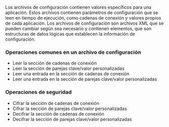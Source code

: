 Los archivos de configuración contienen valores específicos para una aplicación. Estos archivos contienen parámetros de configuración que se leen en tiempo de ejecución, como cadenas de conexión y valores propios de cada aplicación. Los archivos de configuración son archivos XML que se pueden cambiar según sea necesario y contienen elementos, que son estructuras de datos lógicas que establecen la información de configuración.

### Operaciones comunes en un archivo de configuración

* Leer la sección de cadenas de conexión
* Leer la sección de parejas clave/valor personalizadas
* Leer una entrada en la sección de cadenas de conexión
* Leer una entrada en la sección de parejas clave/valor personalizadas

### Operaciones de seguridad

* Cifrar la sección de cadenas de conexión
* Cifrar la sección de parejas clave/valor personalizadas
* Decifrar la sección de cadenas de conexión
* Decifrar la sección de parejas clave/valor personalizadas
